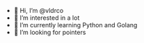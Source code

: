 - 👋 Hi, I’m @vldrco
- 👀 I’m interested in a lot
- 🌱 I’m currently learning Python and Golang
- 💞️ I’m looking for pointers


<!---
vldrco/vldrco is a ✨ special ✨ repository because its `README.md` (this file) appears on your GitHub profile.
You can click the Preview link to take a look at your changes.
--->
